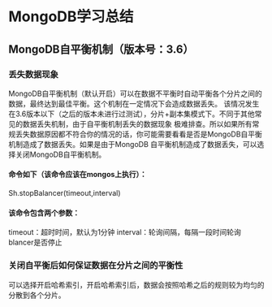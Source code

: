 # MongoDB学习总结

## MongoDB自平衡机制（版本号：3.6）

### 丢失数据现象
MongoDB自平衡机制（默认开启）可以在数据不平衡时自动平衡各个分片之间的数据，最终达到最佳平衡。这个机制在一定情况下会造成数据丢失。
该情况发生在3.6版本以下（之后的版本未进行过测试），分片+副本集模式下。不同于其他常见的数据丢失机制，由于自平衡机制丢失的数据现象
极难排查。所以如果所有常规丢失数据原因都不符合你的情况的话，你可能需要看看是否是MongoDB自平衡机制造成了数据丢失。如果是由于MongoDB
自平衡机制造成了数据丢失，可以选择关闭MongoDB自平衡机制。
#### 命令如下（该命令应该在mongos上执行）：
Sh.stopBalancer(timeout,interval)
#### 该命令包含两个参数：
timeout：超时时间，默认为1分钟
interval：轮询间隔，每隔一段时间轮询blancer是否停止

### 关闭自平衡后如何保证数据在分片之间的平衡性
可以选择开启哈希索引，开启哈希索引后，数据会按照哈希之后的规则较为均匀的分散到各个分片。
